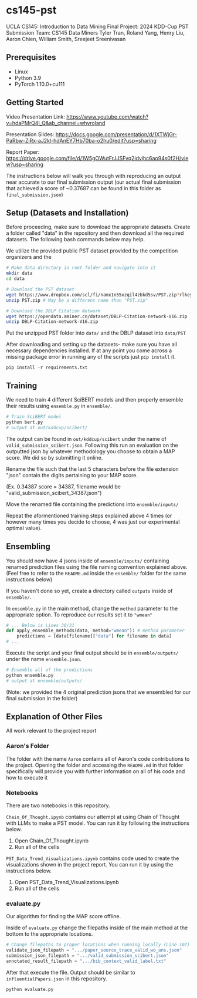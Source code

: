 # cs145-pst

UCLA CS145: Introduction to Data Mining
Final Project: 2024 KDD-Cup PST Submission
Team: CS145 Data Miners
Tyler Tran, Roland Yang, Henry Liu, Aaron Chien, William Smith, Sreejeet Sreenivasan

## Prerequisites
- Linux
- Python 3.9
- PyTorch 1.10.0+cu111

## Getting Started

Video Presentation Link:
https://www.youtube.com/watch?v=hdaPMrQ4l_Q&ab_channel=whyroland

Presentation Slides:
https://docs.google.com/presentation/d/1XTWjGr-PaRbw-ZiRx-aJ2kl-hdAnEY7Hb70ba-o2hu0/edit?usp=sharing

Report Paper:
https://drive.google.com/file/d/1W5gOWutFrJJSFvq2idvjhc6ao94s0f2H/view?usp=sharing

The instructions below will walk you through with reproducing an output near accurate to our final submission output (our actual final submission that achieved a score of ~0.37687 can be found in this folder as `final_submission.json`)

## Setup (Datasets and Installation)

Before proceeding, make sure to download the appropriate datasets. Create a folder called "data" in the repository and then download all the required datasets. The following bash commands below may help.

We utilize the provided public PST dataset provided by the competition organizers and the 

```bash
# Make data directory in root folder and navigate into it
mkdir data
cd data

# Download the PST dataset
wget https://www.dropbox.com/scl/fi/namx1n55xzqil4zbkd5sv/PST.zip?rlkey=impcbm2acqmqhurv2oj0xxysx&dl=1
unzip PST.zip # May be a different name than "PST.zip"

# Download the DBLP Citation Network
wget https://opendata.aminer.cn/dataset/DBLP-Citation-network-V16.zip
unzip DBLP-Citation-network-V16.zip
```

Put the unzipped PST folder into `data/` and the DBLP dataset into `data/PST`

After downloading and setting up the datasets- make sure you have all necessary dependencies installed. If at any point you come across a missing package error in running any of the scripts just `pip install` it.
```
pip install -r requirements.txt
```

## Training

We need to train 4 different SciBERT models and then properly ensemble their results using `ensemble.py` in `ensemble/`.

```bash
# Train SciBERT model
python bert.py
# output at out/kddcup/scibert/
```

The output can be found in `out/kddcup/scibert` under the name of `valid_submission_scibert.json`. Following this run an evaluation on the outputted json by whatever methodology you choose to obtain a MAP score. We did so by submitting it online.

Rename the file such that the last 5 characters before the file extension "json" contain the digits pertaining to your MAP score.

(Ex. 0.34387 score = 34387, filename would be "valid_submission_scibert_34387.json")

Move the renamed file containing the predictions into `ensemble/inputs/`

Repeat the aformentioned training steps explained above 4 times (or however many times you decide to choose, 4 was just our experimental optimal value).

## Ensembling

You should now have 4 jsons inside of `ensemble/inputs/` containing renamed prediction files using the file naming convention explained above. (Feel free to refer to the `README.md` inside the `ensemble/` folder for the same instructions below)

If you haven't done so yet, create a directory called `outputs` inside of `ensemble/`.

In `ensemble.py` in the main method, change the `method` parameter to the appropriate option. To reproduce our results set it to `"wmean"`

```python
# ... Below is Lines 30/31
def apply_ensemble_methods(data, method="wmean"): # method parameter
    predictions = [data[filename]["data"] for filename in data]
# ...
```

Execute the script and your final output should be in `ensemble/outputs/` under the name `ensemble.json`.

```bash
# Ensemble all of the predictions
python ensemble.py
# output at ensemble/outputs/
```

(Note: we provided the 4 original prediction jsons that we ensembled for our final submission in the folder)

## Explanation of Other Files

All work relevant to the project report

### Aaron's Folder

The folder with the name `Aaron` contains all of Aaron's code contributions to the project. Opening the folder and accessing the `README.md` in that folder specifically will provide you with further information on all of his code and how to execute it

### Notebooks

There are two notebooks in this repository.

`Chain_Of_Thought.ipynb` contains our attempt at using Chain of Thought with LLMs to make a PST model. You can run it by following the instructions below.

1. Open Chain_Of_Thought.ipynb
2. Run all of the cells

`PST_Data_Trend_Visualizations.ipynb` contains code used to create the visualizations shown in the project report. You can run it by using the instructions below.

1. Open PST_Data_Trend_Visualizations.ipynb
2. Run all of the cells

### evaluate.py

Our algorithm for finding the MAP score offline.

Inside of `evaluate.py` change the filepaths inside of the main method at the bottom to the appropriate locations.

```python
# Change filepaths to proper locations when running locally (Line 107)
validate_json_filepath = ".../paper_source_trace_valid_wo_ans.json"
submission_json_filepath = ".../valid_submission_scibert.json"
annotated_result_filepath = ".../bib_context_valid_label.txt"
```

After that execute the file. Output should be similar to `influentialPapers.json` in this repository.

```bash
python evaluate.py
```
